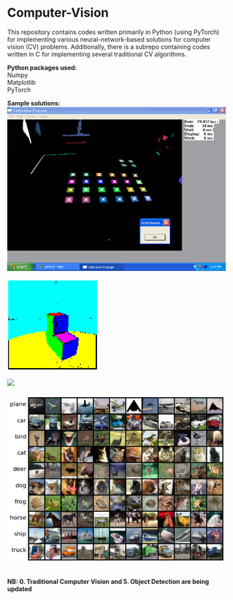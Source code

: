# Computer-Vision
This repository contains codes written primarily in Python (using PyTorch) for implementing various neural-network-based solutions for computer vision (CV) problems. Additionally, there is a subrepo containing codes written in C for implementing several traditional CV algorithms.

**Python packages used:** <br />
Numpy <br />
Matplotlib <br />
PyTorch <br />

**Sample solutions:** <br />
![](https://github.com/rprasan/Computer-Vision/blob/main/4.%20Camera%20Calibration/Results/1_GridCam1.PNG) <br /><br />
![](https://github.com/rprasan/Computer-Vision/blob/main/0.%20Traditional%20Computer%20Vision/5.%20Range%20Image%20Segmentation/Results/CV5.PNG) <br /><br />
![](https://github.com/rprasan/Computer-Vision/blob/main/0.%20Traditional%20Computer%20Vision/6.%20Active%20Contours/Results/20191212_235932.gif) <br /><br />
![](https://github.com/rprasan/Computer-Vision/blob/main/1.%20k%20Nearest%20Neighbors/Capture.PNG) <br /><br />

**NB: 0. Traditional Computer Vision and 5. Object Detection are being updated**
